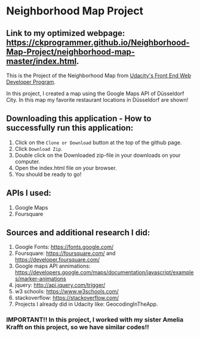 # Neighborhood Map Project
## Link to my optimized webpage: https://ckprogrammer.github.io/Neighborhood-Map-Project/neighborhood-map-master/index.html.

This is the Project of the Neighborhood Map from [Udacity's Front End Web Developer Program](https://eu.udacity.com/course/front-end-web-developer-nanodegree--nd001).

In this project, I created a map using the Google Maps API of Düsseldorf City. In this map my favorite restaurant locations in Düsseldorf are shown!

## Downloading this application - How to successfully run this application:
1. Click on the ```Clone or Download``` button at the top of the github page.
2. Click ```Download Zip```.
3. Double click on the Downloaded zip-file in your downloads on your computer.
4. Open the index.html file on your browser.
5. You should be ready to go!

## APIs I used:
1. Google Maps
2. Foursquare

## Sources and additional research I did:
1. Google Fonts: https://fonts.google.com/
2. Foursquare: https://foursquare.com/ and https://developer.foursquare.com/
3. Google maps API annimations: https://developers.google.com/maps/documentation/javascript/examples/marker-animations
4. jquery: http://api.jquery.com/trigger/
5. w3 schools: https://www.w3schools.com/
6. stackoverflow: https://stackoverflow.com/
7. Projects I already did in Udacity like: GeocodingInTheApp.

### IMPORTANT!! In this project, I worked with my sister Amelia Krafft on this project, so we have similar codes!!
